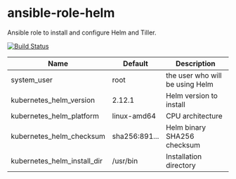 # ansible-role-helm
Ansible role to install and configure Helm and Tiller.

[![Build Status](https://travis-ci.org/HauptJ/ansible-role-helm.svg?branch=master)](https://travis-ci.org/HauptJ/ansible-role-helm)

| Name 						        | Default 					                | Description 	                          |
|-----------------------------------|-------------------------------------------|-----------------------------------------|
| system_user                       | root                                      | the user who will be using Helm         |
| kubernetes_helm_version           | 2.12.1                                    | Helm version to install                 |
| kubernetes_helm_platform          | linux-amd64                               | CPU architecture                        |
| kubernetes_helm_checksum          | sha256:891...                             | Helm binary SHA256 checksum             |
| kubernetes_helm_install_dir       | /usr/bin                                  | Installation directory                  |